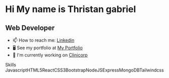 <h1> Hi My name is Thristan gabriel </h1>

<h2> Web Developer </h2>

- 📫 How to reach me: <a href="https://www.linkedin.com/in/thristan-gabriel/" target="blank">Linkedin</a>
- 🖥️  See my portfolio at <a href="https://thristan-9.github.io/My-portfolio/" target="_blank">My Portfolio</a>
- 🚀  I'm currently working on <a href="https://www.clinicorp.com/" target="_blank">Clinicorp</a>

Skills
JavascriptHTML5ReactCSS3BootstrapNodeJSExpressMongoDBTailwindcss
